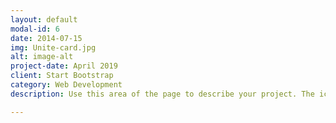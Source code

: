 ```yaml
---
layout: default
modal-id: 6
date: 2014-07-15
img: Unite-card.jpg
alt: image-alt
project-date: April 2019
client: Start Bootstrap
category: Web Development
description: Use this area of the page to describe your project. The icon above is part of a free icon set by <a href="https://sellfy.com/p/8Q9P/jV3VZ/">Flat Icons</a>. On their website, you can download their free set with 16 icons, or you can purchase the entire set with 146 icons for only $12!

---
```

